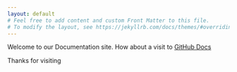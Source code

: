 ```yaml
---
layout: default
# Feel free to add content and custom Front Matter to this file.
# To modify the layout, see https://jekyllrb.com/docs/themes/#overriding-theme-defaults
---
```

Welcome to our Documentation site. How about a visit to [GitHub Docs](https://help.github.com/articles/set-up-git/)

Thanks for visiting
